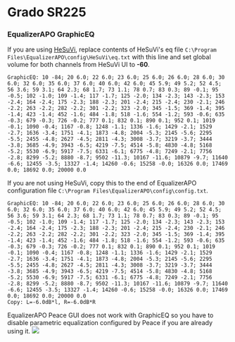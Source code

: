 # Grado SR225
### EqualizerAPO GraphicEQ
If you are using [HeSuVi](https://sourceforge.net/projects/hesuvi/), replace contents of HeSuVi's eq file `C:\Program Files\EqualizerAPO\config\HeSuVi\eq.txt` with this line and set global volume for both channels from HeSuVi UI to **-60**.
```
GraphicEQ: 10 -84; 20 6.0; 22 6.0; 23 6.0; 25 6.0; 26 6.0; 28 6.0; 30 6.0; 32 6.0; 35 6.0; 37 6.0; 40 6.0; 42 6.0; 45 5.9; 49 5.2; 52 4.5; 56 3.6; 59 3.1; 64 2.3; 68 1.7; 73 1.1; 78 0.7; 83 0.3; 89 -0.1; 95 -0.5; 102 -1.0; 109 -1.4; 117 -1.7; 125 -2.0; 134 -2.3; 143 -2.3; 153 -2.4; 164 -2.4; 175 -2.3; 188 -2.3; 201 -2.4; 215 -2.4; 230 -2.1; 246 -2.2; 263 -2.2; 282 -2.2; 301 -2.2; 323 -2.0; 345 -1.5; 369 -1.4; 395 -1.4; 423 -1.4; 452 -1.6; 484 -1.8; 518 -1.6; 554 -1.2; 593 -0.6; 635 -0.3; 679 -0.3; 726 -0.2; 777 0.1; 832 0.1; 890 0.1; 952 0.1; 1019 -0.1; 1090 -0.4; 1167 -0.8; 1248 -1.1; 1336 -1.6; 1429 -2.1; 1529 -2.7; 1636 -3.4; 1751 -4.1; 1873 -4.8; 2004 -5.3; 2145 -5.6; 2295 -5.5; 2455 -4.8; 2627 -4.5; 2811 -4.3; 3008 -3.7; 3219 -3.7; 3444 -3.8; 3685 -4.9; 3943 -6.5; 4219 -7.5; 4514 -5.8; 4830 -4.8; 5168 -5.2; 5530 -6.9; 5917 -7.5; 6331 -6.1; 6775 -4.8; 7249 -2.1; 7756 -2.8; 8299 -5.2; 8880 -8.7; 9502 -11.3; 10167 -11.6; 10879 -9.7; 11640 -6.6; 12455 -3.5; 13327 -1.4; 14260 -0.6; 15258 -0.0; 16326 0.0; 17469 0.0; 18692 0.0; 20000 0.0
```
If you are not using HeSuVi, copy this to the end of EqualizerAPO configuration file `C:\Program Files\EqualizerAPO\config\config.txt`.
```
GraphicEQ: 10 -84; 20 6.0; 22 6.0; 23 6.0; 25 6.0; 26 6.0; 28 6.0; 30 6.0; 32 6.0; 35 6.0; 37 6.0; 40 6.0; 42 6.0; 45 5.9; 49 5.2; 52 4.5; 56 3.6; 59 3.1; 64 2.3; 68 1.7; 73 1.1; 78 0.7; 83 0.3; 89 -0.1; 95 -0.5; 102 -1.0; 109 -1.4; 117 -1.7; 125 -2.0; 134 -2.3; 143 -2.3; 153 -2.4; 164 -2.4; 175 -2.3; 188 -2.3; 201 -2.4; 215 -2.4; 230 -2.1; 246 -2.2; 263 -2.2; 282 -2.2; 301 -2.2; 323 -2.0; 345 -1.5; 369 -1.4; 395 -1.4; 423 -1.4; 452 -1.6; 484 -1.8; 518 -1.6; 554 -1.2; 593 -0.6; 635 -0.3; 679 -0.3; 726 -0.2; 777 0.1; 832 0.1; 890 0.1; 952 0.1; 1019 -0.1; 1090 -0.4; 1167 -0.8; 1248 -1.1; 1336 -1.6; 1429 -2.1; 1529 -2.7; 1636 -3.4; 1751 -4.1; 1873 -4.8; 2004 -5.3; 2145 -5.6; 2295 -5.5; 2455 -4.8; 2627 -4.5; 2811 -4.3; 3008 -3.7; 3219 -3.7; 3444 -3.8; 3685 -4.9; 3943 -6.5; 4219 -7.5; 4514 -5.8; 4830 -4.8; 5168 -5.2; 5530 -6.9; 5917 -7.5; 6331 -6.1; 6775 -4.8; 7249 -2.1; 7756 -2.8; 8299 -5.2; 8880 -8.7; 9502 -11.3; 10167 -11.6; 10879 -9.7; 11640 -6.6; 12455 -3.5; 13327 -1.4; 14260 -0.6; 15258 -0.0; 16326 0.0; 17469 0.0; 18692 0.0; 20000 0.0
Copy: L=-6.0dB*l, R=-6.0dB*R
```
EqualizerAPO Peace GUI does not work with GraphicEQ so you have to disable parametric equalization configured by Peace if you are already using it.
![](https://raw.githubusercontent.com/jaakkopasanen/AutoEq/master/results/Innerfidelity%202017/headphoncecom/onear/Grado%20SR225/Grado%20SR225.png)
